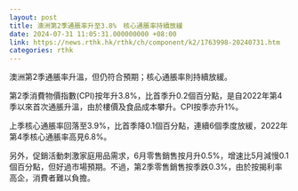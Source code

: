 ```yaml
---
layout: post
title: 澳洲第2季通脹率升至3.8%　核心通脹率持續放緩
date: 2024-07-31 11:05:31.000000000 +08:00
link: https://news.rthk.hk/rthk/ch/component/k2/1763998-20240731.htm
categories: rthk
---
```


澳洲第2季通脹率升溫，但仍符合預期；核心通脹率則持續放緩。

第2季消費物價指數(CPI)按年升3.8%，比首季升0.2個百分點，是自2022年第4季以來首次通脹升溫，由於樓價及食品成本攀升。CPI按季亦升1%。

上季核心通脹率回落至3.9%，比首季降0.1個百分點，連續6個季度放緩，2022年第4季核心通脹率高見6.8%。

另外，促銷活動刺激家庭用品需求，6月零售銷售按月升0.5%，增速比5月減慢0.1個百分點，但好過市場預期。不過，第2季零售銷售按季跌0.3%，由於按揭利率高企，消費者難以負擔。

